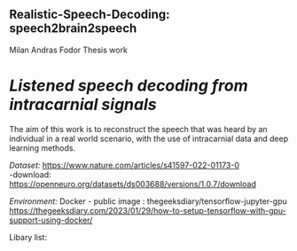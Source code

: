 ## Realistic-Speech-Decoding: speech2brain2speech
Milan Andras Fodor
Thesis work

# *Listened speech decoding from intracarnial signals*

The aim of this work is to reconstruct the speech that was heard by an individual in a real world scenario, with the use of intracarnial data and deep learning methods.


*Dataset:*  https://www.nature.com/articles/s41597-022-01173-0  
-download: https://openneuro.org/datasets/ds003688/versions/1.0.7/download  


*Environment:*  Docker - public image : thegeeksdiary/tensorflow-jupyter-gpu
https://thegeeksdiary.com/2023/01/29/how-to-setup-tensorflow-with-gpu-support-using-docker/


Libary list:
